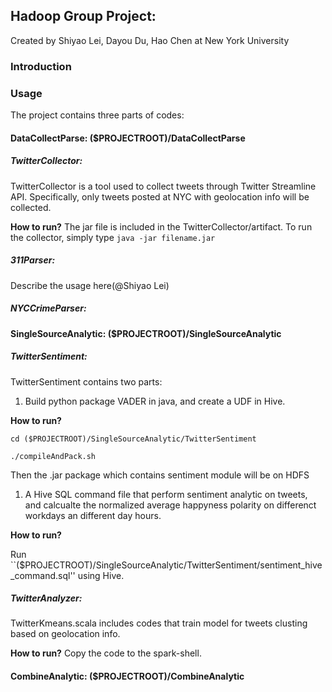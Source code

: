 ## Hadoop Group Project:

Created by Shiyao Lei, Dayou Du, Hao Chen at New York University

### Introduction



### Usage

The project contains three parts of codes:

#### DataCollectParse: ($PROJECTROOT)/DataCollectParse

##### TwitterCollector:
TwitterCollector is a tool used to collect tweets through Twitter Streamline API. 
Specifically, only tweets posted at NYC with geolocation info will be collected. 

**How to run?**
The jar file is included in the TwitterCollector/artifact. 
To run the collector, simply type `java -jar filename.jar`


##### 311Parser:

Describe the usage here(@Shiyao Lei)

##### NYCCrimeParser:



#### SingleSourceAnalytic: ($PROJECTROOT)/SingleSourceAnalytic

##### TwitterSentiment:

TwitterSentiment contains two parts:
1. Build python package VADER in java, and create a UDF in Hive.

**How to run?** 

	cd ($PROJECTROOT)/SingleSourceAnalytic/TwitterSentiment

	./compileAndPack.sh

Then the .jar package which contains sentiment module will be on HDFS 

1. A Hive SQL command file that perform sentiment analytic on tweets, and calcualte the
normalized average happyness polarity on differenct workdays an different day hours.

**How to run?**

Run ``($PROJECTROOT)/SingleSourceAnalytic/TwitterSentiment/sentiment_hive_command.sql'' using Hive.

##### TwitterAnalyzer:

TwitterKmeans.scala includes codes that train model for tweets clusting based on geolocation info.

**How to run?**
Copy the code to the spark-shell.


#### CombineAnalytic: ($PROJECTROOT)/CombineAnalytic
